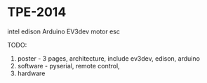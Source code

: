 # TPE-2014
intel edison 
Arduino 
EV3dev 
motor
esc


TODO:
1. poster - 3 pages, architecture, include ev3dev, edison, arduino
2. software - pyserial, remote control, 
3. hardware